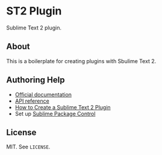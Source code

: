 # ST2 Plugin

Sublime Text 2 plugin.

## About

This is a boilerplate for creating plugins with Sbulime Text 2.

## Authoring Help

- [Official documentation](http://docs.sublimetext.info/en/latest/index.html)
- [API reference](http://www.sublimetext.com/docs/2/api_reference.html)
- [How to Create a Sublime Text 2 Plugin](http://net.tutsplus.com/tutorials/python-tutorials/how-to-create-a-sublime-text-2-plugin/)
- Set up [Sublime Package Control](http://wbond.net/sublime_packages/package_control/package_developers)

## License

MIT. See `LICENSE`.
